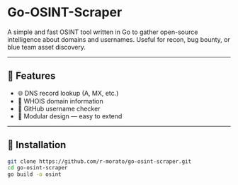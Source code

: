 # Go-OSINT-Scraper

A simple and fast OSINT tool written in Go to gather open-source intelligence about domains and usernames. Useful for recon, bug bounty, or blue team asset discovery.

---

## 🚀 Features

- 🌐 DNS record lookup (A, MX, etc.)
- 🔎 WHOIS domain information
- 👤 GitHub username checker
- 🧩 Modular design — easy to extend

---

## 🔧 Installation

```bash
git clone https://github.com/r-morato/go-osint-scraper.git
cd go-osint-scraper
go build -o osint
